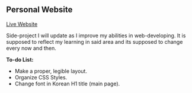 ## Personal Website
[Live Website](https://andresdanielmtz.github.io/)

Side-project I will update as I improve my abilities in web-developing. It is supposed to reflect my learning in said area and its supposed to change every now and then. 

**To-do List:**
 - Make a proper, legible layout.
 - Organize CSS Styles.
 - Change font in Korean H1 title (main page).
